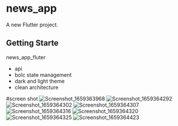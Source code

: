 # news_app

A new Flutter project.

## Getting Starte
news_app_fluter
- api
- bolc state management
- dark and light theme
- clean architecture

#screen shot
![Screenshot_1659363968](https://user-images.githubusercontent.com/49122679/182171370-98f0ae66-3972-42f5-8a0f-334eb18d3a64.png)
![Screenshot_1659364292](https://user-images.githubusercontent.com/49122679/182173532-e57b93d0-51aa-4e40-a5a9-9b232c3d6c49.png)
![Screenshot_1659364302](https://user-images.githubusercontent.com/49122679/182173616-2b9e1626-762a-462d-9bba-b16af861b6b5.png)
![Screenshot_1659364307](https://user-images.githubusercontent.com/49122679/182173684-bc853e74-e2b8-4ebe-8d40-4e204243b186.png)
![Screenshot_1659364316](https://user-images.githubusercontent.com/49122679/182173723-23a3ac01-37b1-4915-b51d-a967aa43539c.png)
![Screenshot_1659364320](https://user-images.githubusercontent.com/49122679/182173745-2a43502d-8826-4547-9457-674963bbd584.png)
![Screenshot_1659364325](https://user-images.githubusercontent.com/49122679/182173884-a7b62198-a4f3-4437-91ef-93fcaa39dfdb.png)
![Screenshot_1659364423](https://user-images.githubusercontent.com/49122679/182173955-0535e1be-6736-4c67-a597-40c9a1f49cfc.png)
